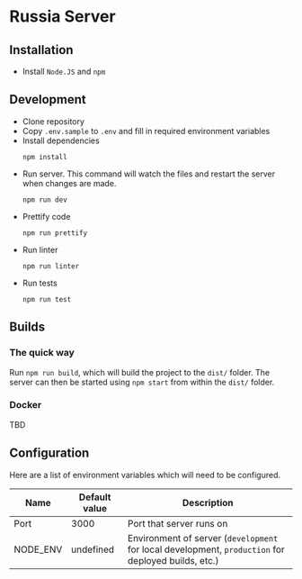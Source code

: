# Russia Server
## Installation
- Install `Node.JS` and `npm`

## Development
- Clone repository
- Copy `.env.sample` to `.env` and fill in required environment variables
- Install dependencies
    ````
    npm install
    ````
- Run server.
This command will watch the files and restart the server when changes are made.
    ````
    npm run dev
    ````
- Prettify code
    ````
    npm run prettify
    ````
- Run linter
    ````
    npm run linter
    ````
- Run tests
    ````
    npm run test
    ````

## Builds
### The quick way
Run `npm run build`, which will build the project to the `dist/` folder.
The server can then be started using `npm start` from within the `dist/` folder.

### Docker
TBD

## Configuration
Here are a list of environment variables which will need to be configured.

| Name        | Default value | Description |
| ----------- | ------------- | ----------- |
| Port        | 3000          | Port that server runs on |
| NODE_ENV    | undefined     | Environment of server (`development` for local development, `production` for deployed builds, etc.) |
